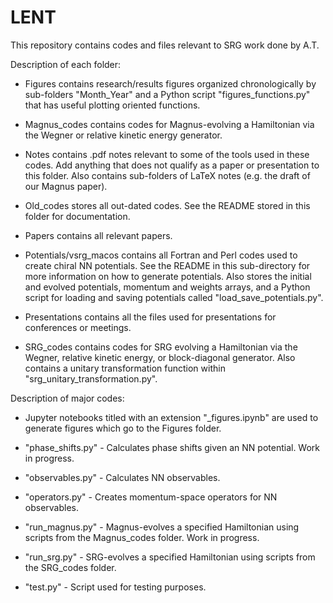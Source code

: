 # LENT

This repository contains codes and files relevant to SRG work done by A.T.


Description of each folder:

* Figures contains research/results figures organized chronologically by sub-folders "Month_Year" and a Python script "figures_functions.py" that has useful plotting oriented functions.

* Magnus_codes contains codes for Magnus-evolving a Hamiltonian via the Wegner or relative kinetic energy generator.

* Notes contains .pdf notes relevant to some of the tools used in these codes. Add anything that does not qualify as a paper or presentation to this folder. Also contains sub-folders of LaTeX notes (e.g. the draft of our Magnus paper).

* Old_codes stores all out-dated codes. See the README stored in this folder for documentation.

* Papers contains all relevant papers.

* Potentials/vsrg_macos contains all Fortran and Perl codes used to create chiral NN potentials. See the README in this sub-directory for more information on how to generate potentials. Also stores the initial and evolved potentials, momentum and weights arrays, and a Python script for loading and saving potentials called "load_save_potentials.py". 

* Presentations contains all the files used for presentations for conferences or meetings.

* SRG_codes contains codes for SRG evolving a Hamiltonian via the Wegner, relative kinetic energy, or block-diagonal generator. Also contains a unitary transformation function within "srg_unitary_transformation.py".


Description of major codes:

* Jupyter notebooks titled with an extension "_figures.ipynb" are used to generate figures which go to the Figures folder.

* "phase_shifts.py" - Calculates phase shifts given an NN potential. Work in progress.

* "observables.py" - Calculates NN observables.

* "operators.py" - Creates momentum-space operators for NN observables.

* "run_magnus.py" - Magnus-evolves a specified Hamiltonian using scripts from the Magnus_codes folder. Work in progress.

* "run_srg.py" - SRG-evolves a specified Hamiltonian using scripts from the SRG_codes folder.

* "test.py" - Script used for testing purposes.
